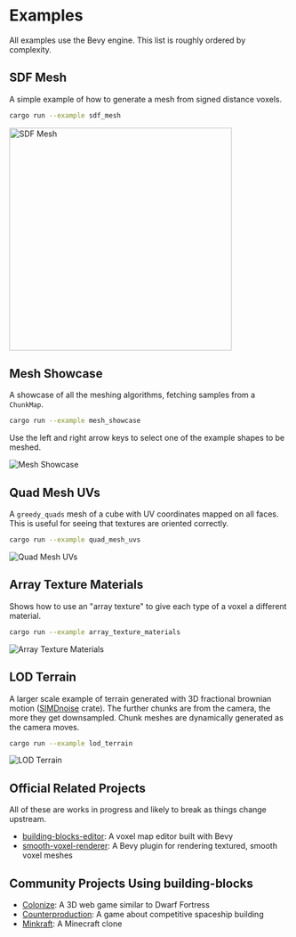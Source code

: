 # Examples

All examples use the Bevy engine. This list is roughly ordered by complexity.

## SDF Mesh

A simple example of how to generate a mesh from signed distance voxels.

```sh
cargo run --example sdf_mesh
```

<img src="/examples/screenshots/sdf_mesh.png" alt="SDF Mesh" width="400">

## Mesh Showcase

A showcase of all the meshing algorithms, fetching samples from a `ChunkMap`.

```sh
cargo run --example mesh_showcase
```

Use the left and right arrow keys to select one of the example shapes to be meshed.

![Mesh Showcase](/examples/screenshots/mesh_showcase.gif)

## Quad Mesh UVs

A `greedy_quads` mesh of a cube with UV coordinates mapped on all faces. This is useful for seeing that textures are oriented
correctly.

```sh
cargo run --example quad_mesh_uvs
```

![Quad Mesh UVs](/examples/screenshots/quad_mesh_uvs.png)

## Array Texture Materials

Shows how to use an "array texture" to give each type of a voxel a different material.

```sh
cargo run --example array_texture_materials
```

![Array Texture Materials](/examples/screenshots/array_texture_materials.png)

## LOD Terrain

A larger scale example of terrain generated with 3D fractional brownian motion
([SIMDnoise](https://docs.rs/simdnoise/3.1.6/simdnoise/) crate). The further chunks are from the camera, the more they get
downsampled. Chunk meshes are dynamically generated as the camera moves.

```sh
cargo run --example lod_terrain
```

![LOD Terrain](/examples/screenshots/lod_terrain.png)

## Official Related Projects

All of these are works in progress and likely to break as things change upstream.

- [building-blocks-editor](https://github.com/bonsairobo/building-blocks-editor): A voxel map editor built with Bevy
- [smooth-voxel-renderer](https://github.com/bonsairobo/smooth-voxel-renderer): A Bevy plugin for rendering textured, smooth voxel meshes

## Community Projects Using building-blocks

- [Colonize](https://github.com/indiv0/colonize): A 3D web game similar to Dwarf Fortress
- [Counterproduction](https://github.com/Counterproduction-game/Counterproduction): A game about competitive spaceship building
- [Minkraft](https://github.com/superdump/minkraft): A Minecraft clone
